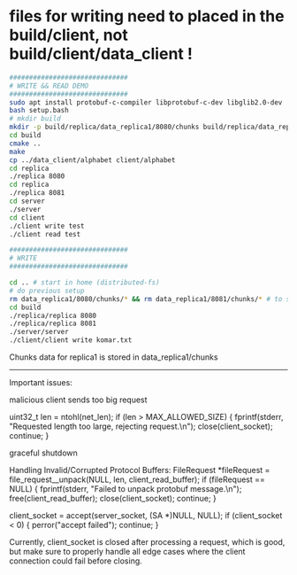 
# files for writing need to placed in the build/client, not build/client/data_client !
   ```bash
##############################
# WRITE && READ DEMO
##############################
sudo apt install protobuf-c-compiler libprotobuf-c-dev libglib2.0-dev
bash setup.bash
# mkdir build
mkdir -p build/replica/data_replica1/8080/chunks build/replica/data_replica1/8081/chunks build/replica/data_replica1/8082/chunks build/replica/data_replica1/8083/chunks
cd build
cmake ..
make
cp ../data_client/alphabet client/alphabet
cd replica
./replica 8080
cd replica
./replica 8081
cd server
./server
cd client
./client write test
./client read test

##############################
# WRITE
##############################

cd .. # start in home (distributed-fs)
# do previous setup
rm data_replica1/8080/chunks/* && rm data_replica1/8081/chunks/* # to see that (many) replicas write the chunks
cd build
./replica/replica 8080
./replica/replica 8081
./server/server
./client/client write komar.txt
   ```

Chunks data for replica1 is stored in data_replica1/chunks


------------------------------------------------------------------------
Important issues:

malicious client sends too big request

uint32_t len = ntohl(net_len);
if (len > MAX_ALLOWED_SIZE) {
    fprintf(stderr, "Requested length too large, rejecting request.\n");
    close(client_socket);
    continue;
}

graceful shutdown

Handling Invalid/Corrupted Protocol Buffers:
FileRequest *fileRequest = file_request__unpack(NULL, len, client_read_buffer);
if (fileRequest == NULL) {
    fprintf(stderr, "Failed to unpack protobuf message.\n");
    free(client_read_buffer);
    close(client_socket);
    continue;
}

client_socket = accept(server_socket, (SA *)NULL, NULL);
if (client_socket < 0) {
    perror("accept failed");
    continue;
}


Currently, client_socket is closed after processing a request, which is good, but make sure to properly handle all edge cases where the client connection could fail before closing.
